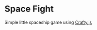 Space Fight
===========

Simple little spaceship game using [Crafty.js]

[Crafty.js]: http://craftyjs.com/